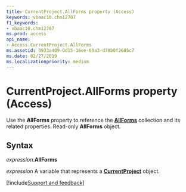 ```yaml
---
title: CurrentProject.AllForms property (Access)
keywords: vbaac10.chm12707
f1_keywords:
- vbaac10.chm12707
ms.prod: access
api_name:
- Access.CurrentProject.AllForms
ms.assetid: 4933a409-0d15-16ee-69a3-d78b0f2685c7
ms.date: 02/27/2019
ms.localizationpriority: medium
---
```



# CurrentProject.AllForms property (Access)

Use the **AllForms** property to reference the **[AllForms](Access.AllForms.md)** collection and its related properties. Read-only **AllForms** object.


## Syntax

_expression_.**AllForms**

_expression_ A variable that represents a **[CurrentProject](Access.CurrentProject.md)** object.




[!include[Support and feedback](~/includes/feedback-boilerplate.md)]